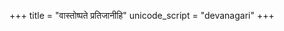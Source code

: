 +++
title = "वास्तोष्पते प्रतिजानीहि"
unicode_script = "devanagari"
+++

<div class="js_include" url="/vedAH/Rk/shAkalam/saMhitA/07/055_vAstoShpate_pratijAnIhi/"  newLevelForH1="2" includeTitle="false"> </div>  
